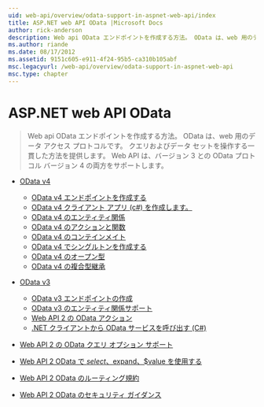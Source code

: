 ```yaml
---
uid: web-api/overview/odata-support-in-aspnet-web-api/index
title: ASP.NET web API OData |Microsoft Docs
author: rick-anderson
description: Web api OData エンドポイントを作成する方法。 OData は、web 用のデータ アクセス プロトコルです。 クエリおよびデータ セットを操作する一貫した方法を提供します。 Web API s.
ms.author: riande
ms.date: 08/17/2012
ms.assetid: 9151c605-e911-4f24-95b5-ca310b105abf
msc.legacyurl: /web-api/overview/odata-support-in-aspnet-web-api
msc.type: chapter
---
```

<a name="odata-in-aspnet-web-api"></a>ASP.NET web API OData
====================
> Web api OData エンドポイントを作成する方法。 OData は、web 用のデータ アクセス プロトコルです。 クエリおよびデータ セットを操作する一貫した方法を提供します。 Web API は、バージョン 3 との OData プロトコル バージョン 4 の両方をサポートします。


- [OData v4](odata-v4/index.md)

    - [OData v4 エンドポイントを作成する](odata-v4/create-an-odata-v4-endpoint.md)
    - [OData v4 クライアント アプリ (c#) を作成します。](odata-v4/create-an-odata-v4-client-app.md)
    - [OData v4 のエンティティ関係](odata-v4/entity-relations-in-odata-v4.md)
    - [OData v4 のアクションと関数](odata-v4/odata-actions-and-functions.md)
    - [OData v4 のコンテインメイト](odata-v4/odata-containment-in-web-api-22.md)
    - [OData v4 でシングルトンを作成する](odata-v4/using-a-singleton-in-an-odata-endpoint-in-web-api-22.md)
    - [OData v4 のオープン型](odata-v4/use-open-types-in-odata-v4.md)
    - [OData v4 の複合型継承](odata-v4/complex-type-inheritance-in-odata-v4.md)
- [OData v3](odata-v3/index.md)

    - [OData v3 エンドポイントの作成](odata-v3/creating-an-odata-endpoint.md)
    - [OData v3 のエンティティ関係サポート](odata-v3/working-with-entity-relations.md)
    - [Web API 2 の OData アクション](odata-v3/odata-actions.md)
    - [.NET クライアントから OData サービスを呼び出す (C#)](odata-v3/calling-an-odata-service-from-a-net-client.md)
- [Web API 2 の OData クエリ オプション サポート](supporting-odata-query-options.md)
- [Web API 2 OData で $select、$expand、$value を使用する](using-select-expand-and-value.md)
- [Web API 2 OData のルーティング規約](odata-routing-conventions.md)
- [Web API 2 OData のセキュリティ ガイダンス](odata-security-guidance.md)
